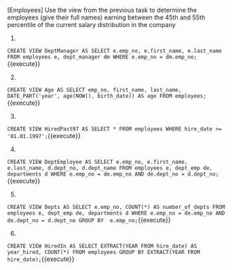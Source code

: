 [Employees] Use the view from the previous task to determine the employees (give their full names) earning between the 45th and 55th percentile of the current salary distribution in the company

1.
``
CREATE VIEW DeptManager AS
SELECT e.emp_no, e.first_name, e.last_name
FROM employees e, dept_manager dm
WHERE e.emp_no = dm.emp_no;
``{{execute}}


2.
``
CREATE VIEW Age AS
SELECT emp_no, first_name, last_name, DATE_PART('year', age(NOW(), birth_date)) AS age
FROM employees;
``{{execute}}


3.
``
CREATE VIEW HiredPast97 AS
SELECT * FROM employees
WHERE hire_date >= '01.01.1997';
``{{execute}}


4.
``
CREATE VIEW DeptEmployee AS
SELECT e.emp_no, e.first_name, e.last_name, d.dept_no, d.dept_name
FROM employees e, dept_emp de, departments d
WHERE e.emp_no = de.emp_no AND de.dept_no = d.dept_no;
``{{execute}}


5.
``
CREATE VIEW Depts AS
SELECT e.emp_no, COUNT(*) AS number_of_depts
FROM employees e, dept_emp de, departments d
WHERE e.emp_no = de.emp_no AND de.dept_no = d.dept_no
GROUP BY  e.emp_no;
``{{execute}}


6.
``
CREATE VIEW HiredIn AS
SELECT EXTRACT(YEAR FROM hire_date) AS year_hired, COUNT(*)
FROM employees
GROUP BY EXTRACT(YEAR FROM hire_date);
``{{execute}}
